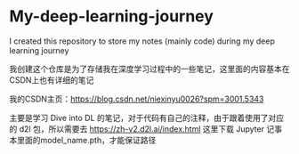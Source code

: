 # My-deep-learning-journey
I created this repository to store my notes (mainly code) during my deep learning journey

我创建这个仓库是为了存储我在深度学习过程中的一些笔记，这里面的内容基本在CSDN上也有详细的笔记

我的CSDN主页：https://blog.csdn.net/niexinyu0026?spm=3001.5343

主要是学习 Dive into DL 的笔记，对于代码有自己的注释，由于跟着使用了对应的 d2l 包，所以需要去 https://zh-v2.d2l.ai/index.html 这里下载 Jupyter 记事本里面的model_name.pth，才能保证路径
